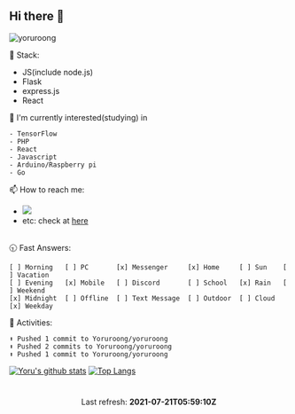 ## Hi there 👋
<img src="https://komarev.com/ghpvc/?username=yoruroong&label=Profile%20views&color=0e75b6&style=flat" alt="yoruroong" />

🌱 Stack:
- JS(include node.js)
- Flask
- express.js
- React

💨 I'm currently interested(studying) in
```
- TensorFlow
- PHP
- React 
- Javascript
- Arduino/Raspberry pi
- Go
```

📫 How to reach me: 
<ul>
  <li>
    <a href="https://discord.yoru.pe.kr">
      <img src="https://img.shields.io/badge/-Click-7289da?logo=Discord&logoColor=white&link=https://discord.com" />
    </a>
  </li>
  <li>etc: check at <a href="https://bio.yoru.pe.kr">here</a></li><br/>
</ul>

🕤 Fast Answers:
```
[ ] Morning   [ ] PC       [x] Messenger     [x] Home     [ ] Sun    [ ] Vacation
[ ] Evening   [x] Mobile   [ ] Discord       [ ] School   [x] Rain   [ ] Weekend
[x] Midnight  [ ] Offline  [ ] Text Message  [ ] Outdoor  [ ] Cloud  [x] Weekday
```

🎨 Activities:
```
⬆️ Pushed 1 commit to Yoruroong/yoruroong
⬆️ Pushed 2 commits to Yoruroong/yoruroong
⬆️ Pushed 1 commit to Yoruroong/yoruroong
```

[![Yoru's github stats](https://github-readme-stats.vercel.app/api?username=Yoruroong&show_icons=true&hide_border=true&count_private=true)](https://github.com/Yoruroong)
[![Top Langs](https://github-readme-stats.vercel.app/api/top-langs/?username=anuraghazra&layout=compact)](https://github.com/Yoruroong)

# 
<p align="center">
  Last refresh: 
  <b>2021-07-21T05:59:10Z</b>
</p>
